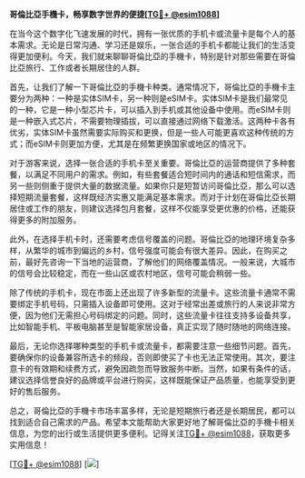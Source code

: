 **哥倫比亞手機卡，畅享数字世界的便捷[[TG💪+ @esim1088](https://t.me/s/esim1088)]**

在当今这个数字化飞速发展的时代，拥有一张优质的手机卡或流量卡是每个人的基本需求。无论是日常沟通、学习还是娱乐，一张合适的手机卡都能让我们的生活变得更加便利。今天，我们就来聊聊哥倫比亞的手機卡，特别是针对那些需要在哥倫比亞旅行、工作或者长期居住的人群。

首先，让我们了解一下哥倫比亞的手機卡种类。通常情况下，哥倫比亞的手機卡主要分为两种：一种是实体SIM卡，另一种则是eSIM卡。实体SIM卡是我们最常见的一种，它是一种小型芯片卡，可以插入到手机或其他设备中使用。而eSIM卡则是一种嵌入式芯片，不需要物理插拔，可以直接通过网络下载激活。这两种卡各有优劣，实体SIM卡虽然需要实际购买和更换，但是一些人可能更喜欢这种传统的方式；而eSIM卡则更加方便，尤其是在频繁更换国家或地区的情况下。

对于游客来说，选择一张合适的手机卡至关重要。哥倫比亞的运营商提供了多种套餐，以满足不同用户的需求。例如，有些套餐适合短时间内的通话和短信需求，而另一些则侧重于提供大量的数据流量。如果你只是短暂访问哥倫比亞，那么可以选择短期流量套餐，这样既经济实惠又能满足基本需求。而对于计划在哥倫比亞长期居住或工作的朋友，则建议选择包月套餐，这样不仅能享受更优惠的价格，还能获得更多的附加服务。

此外，在选择手机卡时，还需要考虑信号覆盖的问题。哥倫比亞的地理环境复杂多样，从繁华的城市到偏远的乡村，信号强度可能会有很大差异。因此，在购买之前，最好先咨询一下当地的运营商，了解他们的网络覆盖情况。一般来说，大城市的信号会比较稳定，而在一些山区或农村地区，信号可能会稍弱一些。

除了传统的手机卡，现在市面上还出现了许多新型的流量卡。这些流量卡通常不需要绑定手机号码，只需插入设备即可使用。这对于经常出差或旅行的人来说非常方便，因为他们无需担心号码绑定的问题。同时，这些流量卡往往支持多设备共享，比如智能手机、平板电脑甚至是智能家居设备，真正实现了随时随地的网络连接。

最后，无论你选择哪种类型的手机卡或流量卡，都需要注意一些细节问题。首先，要确保你的设备兼容所选卡的频段，否则即使买了卡也无法正常使用。其次，要注意卡的有效期和续费方式，避免因疏忽而导致服务中断。当然，如果有条件的话，建议选择信誉良好的品牌或平台进行购买，这样既能保证产品质量，也能享受到更好的售后服务。

总之，哥倫比亞的手機卡市场丰富多样，无论是短期旅行者还是长期居民，都可以找到适合自己需求的产品。希望本文能帮助大家更好地了解哥倫比亞的手機卡相关信息，为您的出行或生活提供更多便利。记得关注[TG💪+ @esim1088](https://t.me/s/esim1088)，获取更多实用信息！

[[TG💪+ @esim1088](https://t.me/s/esim1088)] [![](https://i.postimg.cc/4NQfJmqS/Snipaste-2025-05-13-00-14-12.png)]